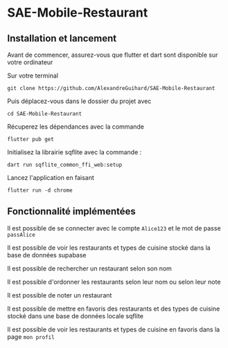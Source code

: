 # SAE-Mobile-Restaurant

## Installation et lancement
Avant de commencer, assurez-vous que flutter et dart sont disponible sur votre ordinateur

Sur votre terminal
```shell
git clone https://github.com/AlexandreGuihard/SAE-Mobile-Restaurant
```

Puis déplacez-vous dans le dossier du projet avec

```shell
cd SAE-Mobile-Restaurant
```

Récuperez les dépendances avec la commande

```shell
flutter pub get
```

Initialisez la librairie sqflite avec la commande :
```shell
dart run sqflite_common_ffi_web:setup
```

Lancez l'application en faisant

```shell
flutter run -d chrome
```

## Fonctionnalité implémentées

Il est possible de se connecter avec le compte ```Alice123``` et le mot de passe ```passAlice```

Il est possible de voir les restaurants et types de cuisine stocké dans la base de données supabase

Il est possible de rechercher un restaurant selon son nom

Il est possible d'ordonner les restaurants selon leur nom ou selon leur note

Il est possible de noter un restaurant

Il est possible de mettre en favoris des restaurants et des types de cuisine stocké dans une base de données locale sqflite

Il est possible de voir les restaurants et types de cuisine en favoris dans la page ```mon profil```